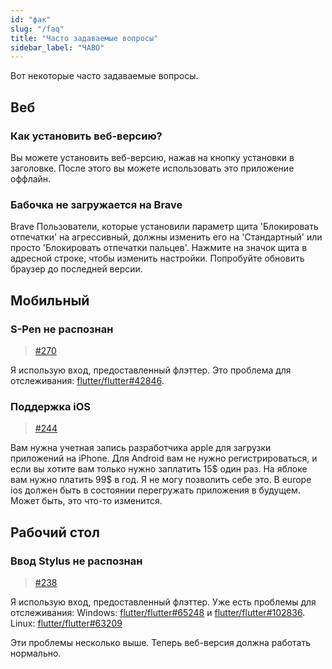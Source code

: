 ```yaml
---
id: "фак"
slug: "/faq"
title: "Часто задаваемые вопросы"
sidebar_label: "ЧАВО"
---
```


Вот некоторые часто задаваемые вопросы.

## Веб

### Как установить веб-версию?

Вы можете установить веб-версию, нажав на кнопку установки в заголовке. После этого вы можете использовать это приложение оффлайн.

### Бабочка не загружается на Brave

Brave Пользователи, которые установили параметр щита 'Блокировать отпечатки' на агрессивный, должны изменить его на 'Стандартный' или просто 'Блокировать отпечатки пальцев'. Нажмите на значок щита в адресной строке, чтобы изменить настройки. Попробуйте обновить браузер до последней версии.

## Мобильный

### S-Pen не распознан

> [#270](https://github.com/LinwoodDev/Butterfly/issues/270)

Я использую вход, предоставленный флэттер. Это проблема для отслеживания: [flutter/flutter#42846](https://github.com/flutter/flutter/issues/42846).

### Поддержка iOS

> [#244](https://github.com/LinwoodDev/Butterfly/issues/244)

Вам нужна учетная запись разработчика apple для загрузки приложений на iPhone. Для Android вам не нужно регистрироваться, и если вы хотите вам только нужно заплатить 15$ один раз. На яблоке вам нужно платить 99$ в год. Я не могу позволить себе это. В europe ios должен быть в состоянии перегружать приложения в будущем. Может быть, это что-то изменится.

## Рабочий стол

### Ввод Stylus не распознан

> [#238](https://github.com/LinwoodDev/Butterfly/issues/238)

Я использую вход, предоставленный флэттер. Уже есть проблемы для отслеживания: Windows: [flutter/flutter#65248](https://github.com/flutter/flutter/issues/65248) и [flutter/flutter#102836](https://github.com/flutter/flutter/issues/102836). Linux: [flutter/flutter#63209](https://github.com/flutter/flutter/issues/63209)

Эти проблемы несколько выше. Теперь веб-версия должна работать нормально.
